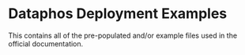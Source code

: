# Dataphos Deployment Examples

This contains all of the pre-populated and/or example files used in the official documentation.